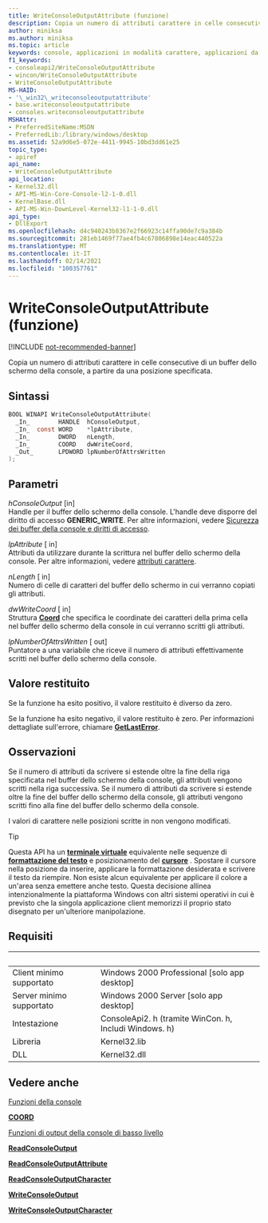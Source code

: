 ```yaml
---
title: WriteConsoleOutputAttribute (funzione)
description: Copia un numero di attributi carattere in celle consecutive di un buffer dello schermo della console, a partire da una posizione specificata.
author: miniksa
ms.author: miniksa
ms.topic: article
keywords: console, applicazioni in modalità carattere, applicazioni da riga di comando, applicazioni di terminale, api della console
f1_keywords:
- consoleapi2/WriteConsoleOutputAttribute
- wincon/WriteConsoleOutputAttribute
- WriteConsoleOutputAttribute
MS-HAID:
- '\_win32\_writeconsoleoutputattribute'
- base.writeconsoleoutputattribute
- consoles.writeconsoleoutputattribute
MSHAttr:
- PreferredSiteName:MSDN
- PreferredLib:/library/windows/desktop
ms.assetid: 52a9d6e5-072e-4411-9945-10bd3dd61e25
topic_type:
- apiref
api_name:
- WriteConsoleOutputAttribute
api_location:
- Kernel32.dll
- API-MS-Win-Core-Console-l2-1-0.dll
- KernelBase.dll
- API-MS-Win-DownLevel-Kernel32-l1-1-0.dll
api_type:
- DllExport
ms.openlocfilehash: d4c940243b8367e2f66923c14ffa90de7c9a384b
ms.sourcegitcommit: 281eb1469f77ae4fb4c67806898e14eac440522a
ms.translationtype: MT
ms.contentlocale: it-IT
ms.lasthandoff: 02/14/2021
ms.locfileid: "100357761"
---
```

# <a name="writeconsoleoutputattribute-function"></a>WriteConsoleOutputAttribute (funzione)

[!INCLUDE [not-recommended-banner](./includes/not-recommended-banner.md)]

Copia un numero di attributi carattere in celle consecutive di un buffer dello schermo della console, a partire da una posizione specificata.

## <a name="syntax"></a>Sintassi

```C
BOOL WINAPI WriteConsoleOutputAttribute(
  _In_        HANDLE  hConsoleOutput,
  _In_  const WORD    *lpAttribute,
  _In_        DWORD   nLength,
  _In_        COORD   dwWriteCoord,
  _Out_       LPDWORD lpNumberOfAttrsWritten
);
```

## <a name="parameters"></a>Parametri

*hConsoleOutput* \[in\]  
Handle per il buffer dello schermo della console. L'handle deve disporre del diritto di accesso **GENERIC\_WRITE**. Per altre informazioni, vedere [Sicurezza dei buffer della console e diritti di accesso](console-buffer-security-and-access-rights.md).

*lpAttribute* \[ in\]  
Attributi da utilizzare durante la scrittura nel buffer dello schermo della console. Per altre informazioni, vedere [attributi carattere](console-screen-buffers.md#character-attributes).

*nLength* \[ in\]  
Numero di celle di caratteri del buffer dello schermo in cui verranno copiati gli attributi.

*dwWriteCoord* \[ in\]  
Struttura [**Coord**](coord-str.md) che specifica le coordinate dei caratteri della prima cella nel buffer dello schermo della console in cui verranno scritti gli attributi.

*lpNumberOfAttrsWritten* \[ out\]  
Puntatore a una variabile che riceve il numero di attributi effettivamente scritti nel buffer dello schermo della console.

## <a name="return-value"></a>Valore restituito

Se la funzione ha esito positivo, il valore restituito è diverso da zero.

Se la funzione ha esito negativo, il valore restituito è zero. Per informazioni dettagliate sull'errore, chiamare [**GetLastError**](/windows/win32/api/errhandlingapi/nf-errhandlingapi-getlasterror).

## <a name="remarks"></a>Osservazioni

Se il numero di attributi da scrivere si estende oltre la fine della riga specificata nel buffer dello schermo della console, gli attributi vengono scritti nella riga successiva. Se il numero di attributi da scrivere si estende oltre la fine del buffer dello schermo della console, gli attributi vengono scritti fino alla fine del buffer dello schermo della console.

I valori di carattere nelle posizioni scritte in non vengono modificati.

> [!TIP]
> Questa API ha un **[terminale virtuale](console-virtual-terminal-sequences.md)** equivalente nelle sequenze di **[formattazione del testo](console-virtual-terminal-sequences.md#text-formatting)** e posizionamento del **[cursore](console-virtual-terminal-sequences.md#cursor-positioning)** . Spostare il cursore nella posizione da inserire, applicare la formattazione desiderata e scrivere il testo da riempire. Non esiste alcun equivalente per applicare il colore a un'area senza emettere anche testo. Questa decisione allinea intenzionalmente la piattaforma Windows con altri sistemi operativi in cui è previsto che la singola applicazione client memorizzi il proprio stato disegnato per un'ulteriore manipolazione.

## <a name="requirements"></a>Requisiti

| &nbsp; | &nbsp; |
|-|-|
| Client minimo supportato | Windows 2000 Professional \[solo app desktop\] |
| Server minimo supportato | Windows 2000 Server \[solo app desktop\] |
| Intestazione | ConsoleApi2. h (tramite WinCon. h, Includi Windows. h) |
| Libreria | Kernel32.lib |
| DLL | Kernel32.dll |

## <a name="see-also"></a>Vedere anche

[Funzioni della console](console-functions.md)

[**COORD**](coord-str.md)

[Funzioni di output della console di basso livello](low-level-console-output-functions.md)

[**ReadConsoleOutput**](readconsoleoutput.md)

[**ReadConsoleOutputAttribute**](readconsoleoutputattribute.md)

[**ReadConsoleOutputCharacter**](readconsoleoutputcharacter.md)

[**WriteConsoleOutput**](writeconsoleoutput.md)

[**WriteConsoleOutputCharacter**](writeconsoleoutputcharacter.md)